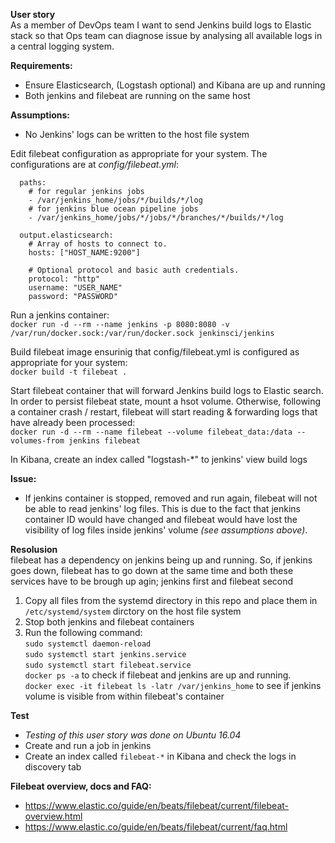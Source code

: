 **User story** <br>
As a member of DevOps team I want to send Jenkins build logs to Elastic stack so that Ops team can diagnose issue 
by analysing all available logs in a central logging system. 

**Requirements:** 
- Ensure Elasticsearch, (Logstash optional) and Kibana are up and running
- Both jenkins and filebeat are running on the same host

**Assumptions:**
- No Jenkins' logs can be written to the host file system

Edit filebeat configuration as appropriate for your system. The configurations are at _config/filebeat.yml_:
```  
  paths:
    # for regular jenkins jobs
    - /var/jenkins_home/jobs/*/builds/*/log
    # for jenkins blue ocean pipeline jobs
    - /var/jenkins_home/jobs/*/jobs/*/branches/*/builds/*/log
    
  output.elasticsearch:
    # Array of hosts to connect to.
    hosts: ["HOST_NAME:9200"]
  
    # Optional protocol and basic auth credentials.
    protocol: "http"
    username: "USER_NAME"
    password: "PASSWORD"
```
    
Run a jenkins container: <br>
```docker run -d --rm --name jenkins -p 8080:8080 -v /var/run/docker.sock:/var/run/docker.sock jenkinsci/jenkins```


Build filebeat image ensurinig that config/filebeat.yml is configured as appropriate for your system: <br>
```docker build -t filebeat .```

Start filebeat container that will forward Jenkins build logs to Elastic search. In order to persist filebeat state, 
mount a hsot volume. Otherwise, following a container crash / restart, filebeat will start reading & forwarding logs 
that have already been processed: <br>
```docker run -d --rm --name filebeat --volume filebeat_data:/data --volumes-from jenkins filebeat```

In Kibana, create an index called "logstash-*" to jenkins' view build logs<br>

**Issue:**
- If jenkins container is stopped, removed and run again, filebeat will not be able to read jenkins' log files. This is 
due to the fact that jenkins container ID would have changed and filebeat would have lost the visibility of log files 
inside jenkins' volume _(see assumptions above)_.

**Resolusion**<br>
filebeat has a dependency on jenkins being up and running. So, if jenkins goes down, filebeat has to go down at the same 
time and both these services have to be brough up agin; jenkins first and filebeat second
1. Copy all files from the systemd directory in this repo and place them in `/etc/systemd/system` dirctory on the host 
file system
2. Stop both jenkins and filebeat containers
3. Run the following command: <br>
 `sudo systemctl daemon-reload`<br>
 `sudo systemctl start jenkins.service`<br>
 `sudo systemctl start filebeat.service`<br>
 `docker ps -a` to check if filebeat and jenkins are up and running. <br>
  `docker exec -it filebeat ls -latr /var/jenkins_home` to see if jenkins volume is visible from within filebeat's 
  container<br>

**Test**
- _Testing of this user story was done on Ubuntu 16.04_
- Create and run a job in jenkins
- Create an index called `filebeat-*` in Kibana and check the logs in discovery tab


**Filebeat overview, docs and FAQ:**
- https://www.elastic.co/guide/en/beats/filebeat/current/filebeat-overview.html
- https://www.elastic.co/guide/en/beats/filebeat/current/faq.html

